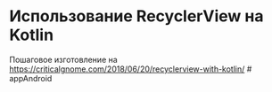 # Использование RecyclerView на Kotlin
Пошаговое изготовление на https://criticalgnome.com/2018/06/20/recyclerview-with-kotlin/
#   a p p A n d r o i d  
 